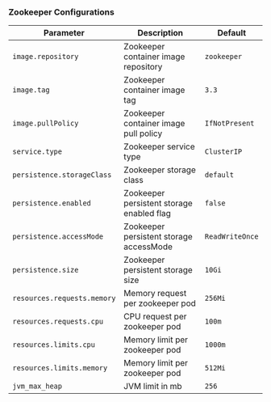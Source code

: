 ### Zookeeper Configurations

Parameter | Description | Default
--------- | ----------- | -------
`image.repository` | Zookeeper container image repository | `zookeeper`
`image.tag` | Zookeeper container image tag | `3.3`
`image.pullPolicy` | Zookeeper container image pull policy | `IfNotPresent`
`service.type` | Zookeeper service type | `ClusterIP`
`persistence.storageClass` | Zookeeper storage class | `default`
`persistence.enabled` | Zookeeper persistent storage enabled flag | `false`
`persistence.accessMode` | Zookeeper persistent storage accessMode | `ReadWriteOnce`
`persistence.size` | Zookeeper persistent storage size | `10Gi`
`resources.requests.memory` | Memory request per zookeeper pod | `256Mi`
`resources.requests.cpu` | CPU request per zookeeper pod | `100m`
`resources.limits.cpu` | Memory limit per zookeeper pod | `1000m`
`resources.limits.memory` | Memory limit per zookeeper pod | `512Mi`
`jvm_max_heap` | JVM limit in mb | `256`